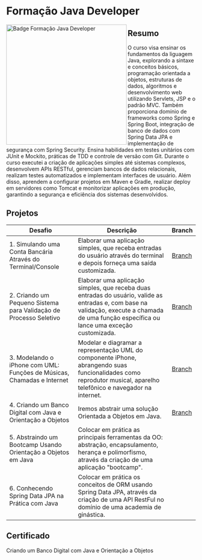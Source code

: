 # Formação Java Developer

<img align="left" height="320rem" alt="Badge Formação Java Developer" src="https://hermes.dio.me/tracks/da6041a9-80ef-409e-bd50-5e7be4dfadf6.png"/>

## Resumo
  O curso visa ensinar os fundamentos da liguagem Java, explorando a sintaxe e conceitos básicos, programação orientada a objetos, estruturas de dados, algoritmos e desenvolvimento web utilizando Servlets, JSP e o padrão MVC. Também proporciona domínio de frameworks como Spring e Spring Boot, integração de banco de dados com Spring Data JPA e implementação de segurança com Spring Security. Ensina habilidades em testes unitários com JUnit e Mockito, práticas de TDD e controle de versão com Git. Durante o curso executei a criação de aplicações simples até sistemas complexos, desenvolvem APIs RESTful, gerenciam bancos de dados relacionais, realizam testes automatizados e implementam interfaces de usuário. Além disso, aprendem a configurar projetos em Maven e Gradle, realizar deploy em servidores como Tomcat e monitorizar aplicações em produção, garantindo a segurança e eficiência dos sistemas desenvolvidos.

## Projetos

| Desafio | Descrição | Branch | 
| ------------- | ------------- | ------------- |
| 1. Simulando uma Conta Bancária Através do Terminal/Console | Elaborar uma aplicação simples, que receba entradas do usuário através do terminal e depois forneça uma saída customizada. | [Branch](https://github.com/OsmarBaia/dio-formacao-java-developer/tree/1-ContaBancaria) |
| 2. Criando um Pequeno Sistema para Validação de Processo Seletivo | Elaborar uma aplicação simples, que receba duas entradas do usuário, valide as entradas e, com base na validação, execute a chamada de uma função específica ou lance uma exceção customizada. | [Branch](https://github.com/OsmarBaia/dio-formacao-java-developer/tree/2-Contador) |
| 3. Modelando o iPhone com UML: Funções de Músicas, Chamadas e Internet | Modelar e diagramar a representação UML do componente iPhone, abrangendo suas funcionalidades como reprodutor musical, aparelho telefônico e navegador na internet. | [Branch](https://github.com/OsmarBaia/dio-formacao-java-developer/blob/3-ModelagemUML-Iphone/README.md) |
| 4. Criando um Banco Digital com Java e Orientação a Objetos | Iremos abstrair uma solução Orientada a Objetos em Java. | [Branch](https://github.com/OsmarBaia/dio-formacao-java-developer/tree/4-BancoDigital) |
| 5. Abstraindo um Bootcamp Usando Orientação a Objetos em Java | Colocar em prática as principais ferramentas da OO: abstração, encapsulamento, herança e polimorfismo, através da criação de uma aplicação "bootcamp". | []() |
| 6. Conhecendo Spring Data JPA na Prática com Java | Colocar em prática os conceitos de ORM usando Spring Data JPA, através da criação de uma API RestFul no domínio de uma academia de ginástica. | []() |

## Certificado

<div align="center">



</div>
Criando um Banco Digital com Java e Orientação a Objetos
